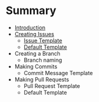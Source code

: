 # Summary

* [Introduction](README.md)
* [Creating Issues](creating-issues.md)
  * [Issue Template](creating-issues/issue-template.md)
  * [Default Template](creating-issues/github-issue-template.md)
* Creating a Branch
  * Branch naming
* Making Commits
  * Commit Message Template
* Making Pull Requests
  * Pull Request Template
  * Default Template



